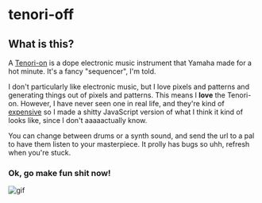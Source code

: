 tenori-off
=================
## What is this?

A [Tenori-on](https://en.wikipedia.org/wiki/Tenori-on) is a dope electronic music
instrument that Yamaha made for a hot minute. It's a fancy "sequencer", I'm told. 

I don't particularly like electronic music,
but I love pixels and patterns and generating things out of pixels and patterns. This means
I **love** the Tenori-on. However, I have never seen one in real life, and they're
kind of [expensive](https://reverb.com/item/11642149-yamaha-tenori-on) so I made 
a shitty JavaScript version of what I think it kind of looks like, since I don't
aaaaactually know.

You can change between drums or a synth sound, and send the
url to a pal to have them listen to your masterpiece. It prolly has bugs so uhh, refresh when you're stuck.

### Ok, go make fun shit now!

![gif](https://user-images.githubusercontent.com/1369170/41939945-11167450-794c-11e8-88e6-17dc4b8c73bf.gif)
